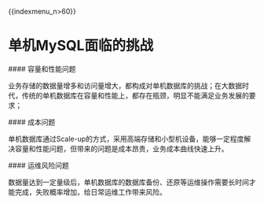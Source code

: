 {{indexmenu_n>60}}

# 单机MySQL面临的挑战

\#\#\#\# 容量和性能问题

业务存储的数据量增多和访问量增大，都构成对单机数据库的挑战；在大数据时代，传统的单机数据库在容量和性能上，都存在瓶颈，明显不能满足业务发展的要求；

\#\#\#\# 成本问题

单机数据库通过Scale-up的方式，采用高端存储和小型机设备，能够一定程度解决容量和性能问题，但带来的问题是成本昂贵，业务成本曲线快速上升。

\#\#\#\# 运维风险问题

数据量达到一定量级后，单机数据库的数据库备份、还原等运维操作需要长时间才能完成，失败概率增加，给日常运维工作带来风险。
